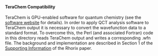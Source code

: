 #### TeraChem Compatibility

TeraChem is GPU-enabled software for quantum chemistry (see the [software website](http://www.petachem.com/products.html) for details).
In order to apply QCT analysis software to TeraChem output it is necessary to convert the wavefunction data to a standard format.
To overcome this, the Perl (and associated Fortran) code in this directory reads TeraChem output and writes a corresponding .wfn file.
The background and implementation are described in Section 1 of the [Supporting Information](http://onlinelibrary.wiley.com/store/10.1002/jcc.25054/asset/supinfo/jcc25054-sup-0001-suppinfo.docx?v=1&s=73354cb0aeec467d119dfe4d01cd195c01f3ee51) of the Rhorix paper.
